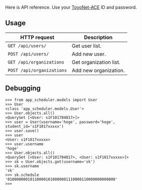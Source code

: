 Here is API reference.
Use your [ToyoNet-ACE](https://www.ace.toyo.ac.jp/ct/home) ID and password.

## Usage
HTTP request              | Description
---                       | ---
`GET /api/users/`         | Get user list.
`POST /api/users/`        | Add new user.
`GET /api/organizations`  | Get organization list.
`POST /api/organizations` | Add new organization.

## Debugging
```console
>>> from app_scheduler.models import User
>>> User
<class 'app_scheduler.models.User'>
>>> User.objects.all()
<QuerySet [<User: s1F101704017>]>
>>> user = User(username='hoge', password='hoge', student_id='s1F1017xxxxx')
>>> user.save()
>>> user
<User: s1F1017xxxxx>
>>> user.username
'hoge'
>>> User.objects.all()
<QuerySet [<User: s1F101704017>, <User: s1F1017xxxxx>]>
>>> sk = User.objects.get(username='sk')
>>> sk.username
'sk'
>>> sk.schedule
'010000000101100001010000001110000110000000000000'
>>> 
```
